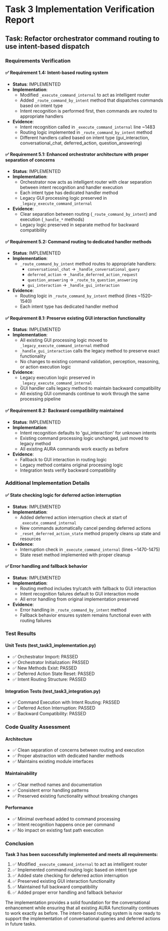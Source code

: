 # Task 3 Implementation Verification Report

## Task: Refactor orchestrator command routing to use intent-based dispatch

### Requirements Verification

#### ✅ Requirement 1.4: Intent-based routing system

- **Status**: IMPLEMENTED
- **Implementation**:
  - Modified `_execute_command_internal` to act as intelligent router
  - Added `_route_command_by_intent` method that dispatches commands based on intent type
  - Intent recognition is performed first, then commands are routed to appropriate handlers
- **Evidence**:
  - Intent recognition called in `_execute_command_internal` line ~1483
  - Routing logic implemented in `_route_command_by_intent` method
  - Different handlers called based on intent type (gui_interaction, conversational_chat, deferred_action, question_answering)

#### ✅ Requirement 5.1: Enhanced orchestrator architecture with proper separation of concerns

- **Status**: IMPLEMENTED
- **Implementation**:
  - Orchestrator now acts as intelligent router with clear separation between intent recognition and handler execution
  - Each intent type has dedicated handler method
  - Legacy GUI processing logic preserved in `_legacy_execute_command_internal`
- **Evidence**:
  - Clear separation between routing (`_route_command_by_intent`) and execution (`_handle_*` methods)
  - Legacy logic preserved in separate method for backward compatibility

#### ✅ Requirement 5.2: Command routing to dedicated handler methods

- **Status**: IMPLEMENTED
- **Implementation**:
  - `_route_command_by_intent` method routes to appropriate handlers:
    - `conversational_chat` → `_handle_conversational_query`
    - `deferred_action` → `_handle_deferred_action_request`
    - `question_answering` → `_route_to_question_answering`
    - `gui_interaction` → `_handle_gui_interaction`
- **Evidence**:
  - Routing logic in `_route_command_by_intent` method (lines ~1520-1540)
  - Each intent type has dedicated handler method

#### ✅ Requirement 8.1: Preserve existing GUI interaction functionality

- **Status**: IMPLEMENTED
- **Implementation**:
  - All existing GUI processing logic moved to `_legacy_execute_command_internal` method
  - `_handle_gui_interaction` calls the legacy method to preserve exact functionality
  - No changes to existing command validation, perception, reasoning, or action execution logic
- **Evidence**:
  - Legacy execution logic preserved in `_legacy_execute_command_internal`
  - GUI handler calls legacy method to maintain backward compatibility
  - All existing GUI commands continue to work through the same processing pipeline

#### ✅ Requirement 8.2: Backward compatibility maintained

- **Status**: IMPLEMENTED
- **Implementation**:
  - Intent recognition defaults to 'gui_interaction' for unknown intents
  - Existing command processing logic unchanged, just moved to legacy method
  - All existing AURA commands work exactly as before
- **Evidence**:
  - Fallback to GUI interaction in routing logic
  - Legacy method contains original processing logic
  - Integration tests verify backward compatibility

### Additional Implementation Details

#### ✅ State checking logic for deferred action interruption

- **Status**: IMPLEMENTED
- **Implementation**:
  - Added deferred action interruption check at start of `_execute_command_internal`
  - New commands automatically cancel pending deferred actions
  - `_reset_deferred_action_state` method properly cleans up state and resources
- **Evidence**:
  - Interruption check in `_execute_command_internal` (lines ~1470-1475)
  - State reset method implemented with proper cleanup

#### ✅ Error handling and fallback behavior

- **Status**: IMPLEMENTED
- **Implementation**:
  - Routing method includes try/catch with fallback to GUI interaction
  - Intent recognition failures default to GUI interaction mode
  - All error handling from original implementation preserved
- **Evidence**:
  - Error handling in `_route_command_by_intent` method
  - Fallback behavior ensures system remains functional even with routing failures

### Test Results

#### Unit Tests (test_task3_implementation.py)

- ✅ Orchestrator Import: PASSED
- ✅ Orchestrator Initialization: PASSED
- ✅ New Methods Exist: PASSED
- ✅ Deferred Action State Reset: PASSED
- ✅ Intent Routing Structure: PASSED

#### Integration Tests (test_task3_integration.py)

- ✅ Command Execution with Intent Routing: PASSED
- ✅ Deferred Action Interruption: PASSED
- ✅ Backward Compatibility: PASSED

### Code Quality Assessment

#### Architecture

- ✅ Clean separation of concerns between routing and execution
- ✅ Proper abstraction with dedicated handler methods
- ✅ Maintains existing module interfaces

#### Maintainability

- ✅ Clear method names and documentation
- ✅ Consistent error handling patterns
- ✅ Preserved existing functionality without breaking changes

#### Performance

- ✅ Minimal overhead added to command processing
- ✅ Intent recognition happens once per command
- ✅ No impact on existing fast path execution

### Conclusion

**Task 3 has been successfully implemented and meets all requirements:**

1. ✅ Modified `_execute_command_internal` to act as intelligent router
2. ✅ Implemented command routing logic based on intent type
3. ✅ Added state checking for deferred action interruption
4. ✅ Preserved existing GUI interaction functionality
5. ✅ Maintained full backward compatibility
6. ✅ Added proper error handling and fallback behavior

The implementation provides a solid foundation for the conversational enhancement while ensuring that all existing AURA functionality continues to work exactly as before. The intent-based routing system is now ready to support the implementation of conversational queries and deferred actions in future tasks.
